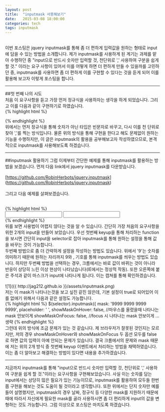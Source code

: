 ```yaml
---
layout: post
title:  "inputmask 사용해보기"
date:   2015-03-08 18:00:00
categories: tech
tags: inputmask
---
```

<br>
이번 포스팅은 jquery inputmask를 통해 좀 더 편하게 입력값을 원하는 형태로 input에 담을 수 있는 방법을 소개합니다.
제가 inputmask를 사용하게 된 계기는 과제를 맡아 수행하던 중 "input으로 반드시 숫자만 입력할 것, 천단위로 ',' 사용하여 구분을 쉽게 할 것."
이라는 요구 사항이 있어서 이를 어떻게 하면 더 편하게 만들 수 있을까를 고민하던 중, inputmask를 사용하면 좀 더 편하게 이를 구현할 수 있다는 것을
듣게 되어 이를 활용해 보고자 이렇게 포스팅을 합니다.

---
##첫 번째 나의 시도
<br>
처음 이 요구사항을 듣고 가장 먼저 정규식을 사용하자는 생각을 하게 되었습니다. 그리고 이를 다음과 같이 구현하기로 하였습니다.
<br>
{% highlight html %}
<!-- 채워넣을것 -->
{% endhighlight %}
<br>
위에서는 먼저 정규식을 통해 숫자가 아닌 타입은 빈문자로 바꾸고, 다시 이를 천 단위로 찾아 ','를 찍는 방식입니다.
물론 위의 방식을 통해 구현을 한다고 해도 문제없이 원하는 기능을 수행하지만, 이 글은 inputmask의 활용을 공부해보고자 작성하였으므로, 본격적으로 inputmask를 사용해보도록 하겠습니다.

---

##inputmask 활용하기
그럼 이제부터 간단한 예제를 통해 inputmask를 활용하는 방법을 보겠습니다.
먼저 다음 link에서 jquery inputmask를 다운받습니다.<br><br>
[https://github.com/RobinHerbots/jquery.inputmask] (https://github.com/RobinHerbots/jquery.inputmask)
<br><br>
그리고 다음 예제를 살펴보겠습니다.

<br>
{% highlight html %}
<!DOCTYPE html>
<html>
<head>
<meta charset="UTF-8">
<title>Insert title here</title>
<script src="http://code.jquery.com/jquery-1.11.0.js"></script>
<script src="./dist/jquery.inputmask.bundle.js"></script>		<!-- inputmask lib 추가 -->
</head>
<body>

<div>
	<input type="text" id="testNumber">
	<input type="text" id="testNumber2">
</div>

<script type="text/javascript">
$("#testNumber").keyup(function () {
    $("#testNumber").inputmask("numeric", {
        groupSeparator: ",",	//separator 설정
        autoGroup: true,		//천단위 그룹
        integerDigits: 15		//자리수 설정
    });
    $("#testNumber")[0].focus();
});

$(document).ready(function(){
    $('#testNumber2').inputmask('999,999,999,99', { numericInput: true });    //123456  =>  ___.__1.234,56
});
</script>
</body>
</html>
{% endhighlight %}
<br>
위를 보면 사용법이 어렵지 않다는 것을 알 수 있습니다. 간단히 가장 처음의 요구사항을 위한 2개의 input을 만들어 보았습니다.
우선 첫번째 keyup을 통해 처리하는 function을 보시면 간단히 input을 selector로 잡아 inputmask를 통해 원하는 설정을 통해
값을 바꾸는 것이 가능합니다.<br>
두번째 방법으로 좀 더 간략하게 설정을 작성하는 방법도 있습니다. 위에서 '9'는 숫자를 의미하기 때문에 원하는 자리까지 9와 , 기호를 통해 inputmask를 씌우는 방법도 있습니다.
하지만 두번째 방법을 선택하는 경우, 크롬에서는 바로 값이 바뀌는 것이 아니라 반응이 상당히 느린 이상 현상이 나타났습니다(IE에서는 정상적 작동). 또한 오른쪽에 붙은 주석과 같이 마스크가 input에 나타나게 됩니다. 이는 캡쳐를 통해 확인하겠습니다.<br>
<br>
![1]({{ http://jag212.github.io }}/assets/inputmask.png)
<br>
저는 이 mask가 나타나는것을 보고 싶진 같진 않은데, 기본 설정이 true로 되어있어 이를 없애기 위해서 다음과 같은 설정도 가능합니다.
<br>
{% highlight html %}
$(selector).inputmask({
                mask: '9999 9999 9999 9999',
                placeholder: ' ',
                showMaskOnHover: false, //마우스를 올렸을때 나타나는 mask 안보이게
                showMaskOnFocus: false, //focus 시 나타나는 mask 안보이게
		... 생략
{% endhighlight %}
<br>
그런데 위의 방식에 조금 문제가 있는 것 같습니다. 제 브라우저가 잘못된 것인지는 모르지만, 저의 경우  showMaskOnHover와 showMaskOnFocus 두 옵션 모두를 false로 하면
값의 입력이 아예 안되는 문제가 있습니다. 결국 크롬에서의 문제와 mask 때문에 저는 위의 2개 방식 중 첫번째 keyup 이벤트에서 처리하는 방법을 채택하였습니다. 이는 좀 더 알아보고 해결하는 방법이 있다면 내용을 추가하겠습니다.

---

지금까지 inputmask를 통해 "input으로 반드시 숫자만 입력할 것, 천단위로 ',' 사용하여 구분을 쉽게 할 것."이라는 요구사항을 구현해보았습니다. 사실 이는 숫자를 담는 input에서는 상당히 많은 필요가 있는 기능이므로, inputmask를 활용하여
모두들 한번쯤 구현을 해보는 것도 도움이 될 것이라고 생각합니다. 또한 위에서는 단지 숫자만 예를 들어 설명했지만, inputmask의 경우 날짜, 정규식 등 다양한 mask를 지원하기 때문에 때에 따라서 자신에게 필요한 mask를 골라 사용하시면 좀 더
편리하게 input의 값을 변형하는 것도 가능합니다. 그럼 이상으로 포스팅은 마치도록 하겠습니다.